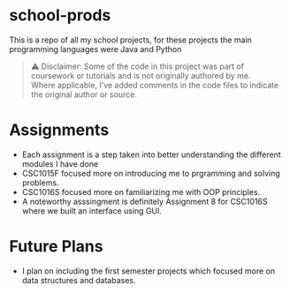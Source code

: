 # school-prods
This is a repo of all my school projects, for these projects the main programming languages were Java and Python

> ⚠️ Disclaimer:
Some of the code in this project was part of coursework or tutorials and is not originally authored by me.  
Where applicable, I’ve added comments in the code files to indicate the original author or source.

# Assignments
- Each assignment is a step taken into better understanding the different modules I have done
- CSC1015F focused more on introducing me to prgramming and solving problems.
- CSC1016S focused more on familiarizing me with OOP principles.
- A noteworthy asssingment is definitely Assignment 8 for CSC1016S where we built an interface using GUI.

# Future Plans
- I plan on including the first semester projects which focused more on data structures and databases. 
